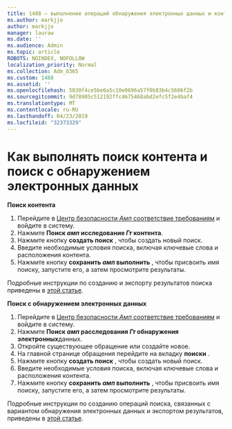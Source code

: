 ```yaml
---
title: 1488 — выполнение операций обнаружения электронных данных и контента
ms.author: markjjo
author: markjjo
manager: lauraw
ms.date: ''
ms.audience: Admin
ms.topic: article
ROBOTS: NOINDEX, NOFOLLOW
localization_priority: Normal
ms.collection: Adm_O365
ms.custom: 1488
ms.assetid: ''
ms.openlocfilehash: 5830f4ce5be6a5c10e0696a57f0b83b4c5606f2b
ms.sourcegitcommit: 9d78905c512192ffc4675468abd2efc5f2e4baf4
ms.translationtype: MT
ms.contentlocale: ru-RU
ms.lasthandoff: 04/23/2019
ms.locfileid: "32373329"
---
```

# <a name="how-to-perform-content-searches-and-ediscovery-searches"></a>Как выполнять поиск контента и поиск с обнаружением электронных данных

**Поиск контента**

1. Перейдите в [Центр безопасности _Амп_ соответствие требованиям](https://protection.office.com) и войдите в систему.
2. Нажмите **Поиск _амп_ исследование _Гт_ контента**.
3. Нажмите кнопку **создать поиск** , чтобы создать новый поиск.
4. Введите необходимые условия поиска, включая ключевые слова и расположения контента.  
5. Нажмите кнопку **сохранить _амп_ выполнить** , чтобы присвоить имя поиску, запустите его, а затем просмотрите результаты. 
 
Подробные инструкции по созданию и экспорту результатов поиска приведены в [этой статье](https://docs.microsoft.com/office365/securitycompliance/content-search).

**Поиск с обнаружением электронных данных**

1. Перейдите в [Центр безопасности _Амп_ соответствие требованиям](https://protection.office.com) и войдите в систему.
2. Нажмите **Поиск _амп_ расследования _Гт_ обнаружения электронных**данных.
3. Откройте существующее обращение или создайте новое.
4. На главной странице обращения перейдите на вкладку **поиски** .  
5. Нажмите кнопку **создать поиск** , чтобы создать новый поиск.
6. Введите необходимые условия поиска, включая ключевые слова и расположения контента.  
7. Нажмите кнопку **сохранить _амп_ выполнить** , чтобы присвоить имя поиску, запустите его, а затем просмотрите результаты.

Подробные инструкции по созданию операций поиска, связанных с вариантом обнаружения электронных данных и экспортом результатов, приведены в [этой статье](https://docs.microsoft.com/office365/securitycompliance/ediscovery-cases).